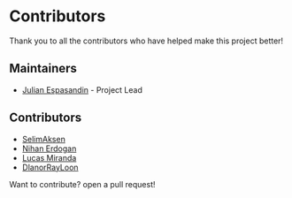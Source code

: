 # Contributors

Thank you to all the contributors who have helped make this project better!

## Maintainers
- [Julian Espasandin](https://github.com/julianespa) - Project Lead

## Contributors
- [SelimAksen](https://github.com/SelimAksen)
- [Nihan Erdogan](https://github.com/Nihan233630)
- [Lucas Miranda](https://github.com/LucasMBO)
- [DlanorRayLoon](https://github.com/DlanorRayLoon)
  
Want to contribute? open a pull request!
